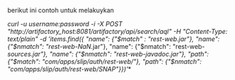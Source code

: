 berikut ini contoh untuk melakuykan

**curl -u username:password -i -X POST "http://artifactory_host:8081/artifactory/api/search/aql" -H "Content-Type: text/plain" -d 'items.find({ "name": {"$match" : "rest-web*.jar"}, "name": {"$nmatch": "rest-web-NaN*.jar"}, "name": {"$nmatch": "rest-web-*sources.jar"}, "name": {"$nmatch": "rest-web-*javadoc.jar"}, "path": {"$match": "com/apps/slip/auth/rest-web/*"}, "path": {"$nmatch": "com/apps/slip/auth/rest-web/*SNAP*"}})'**
